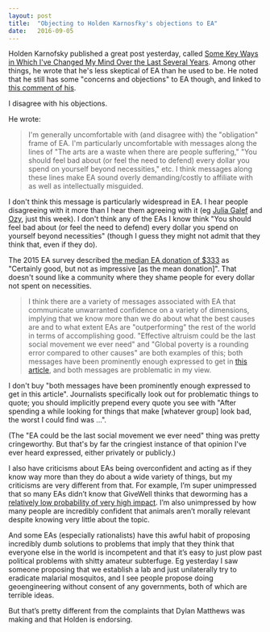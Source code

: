 ```yaml
---
layout: post
title:  "Objecting to Holden Karnosfky's objections to EA"
date:   2016-09-05
---
```


Holden Karnofsky published a great post yesterday, called [Some Key Ways in Which I've Changed My Mind Over the Last Several Years](https://docs.google.com/document/d/1hKZNRSLm7zubKZmfA7vsXvkIofprQLGUoW43CYXPRrk/edit). Among other things, he wrote that he's less skeptical of EA than he used to be. He noted that he still has some "concerns and objections" to EA though, and linked to [this comment of his](http://effective-altruism.com/ea/pf/why_the_open_philanthropy_project_isnt_currently/5ie).

I disagree with his objections.

He wrote:

> I'm generally uncomfortable with (and disagree with) the "obligation" frame of EA. I'm particularly uncomfortable with messages along the lines of "The arts are a waste when there are people suffering," "You should feel bad about (or feel the need to defend) every dollar you spend on yourself beyond necessities," etc. I think messages along these lines make EA sound overly demanding/costly to affiliate with as well as intellectually misguided.

I don't think this message is particularly widespread in EA. I hear people disagreeing with it more than I hear them agreeing with it (eg [Julia Galef](https://www.facebook.com/julia.galef/posts/10102614039440802) and [Ozy](https://thingofthings.wordpress.com/2016/08/31/the-thorny-issue-of-effective-altruism-and-art/), just this week). I don't think any of the EAs I know think "You should feel bad about (or feel the need to defend) every dollar you spend on yourself beyond necessities" (though I guess they might not admit that they think that, even if they do).

The 2015 EA survey described [the median EA donation of $333](http://effective-altruism.com/ea/zw/the_2015_survey_of_effective_altruists_results/7x6) as "Certainly good, but not as impressive [as the mean donation]". That doesn't sound like a community where they shame people for every dollar not spent on necessities.

> I think there are a variety of messages associated with EA that communicate unwarranted confidence on a variety of dimensions, implying that we know more than we do about what the best causes are and to what extent EAs are "outperforming" the rest of the world in terms of accomplishing good. "Effective altruism could be the last social movement we ever need" and "Global poverty is a rounding error compared to other causes" are both examples of this; both messages have been prominently enough expressed to get in [this article](http://www.vox.com/2015/8/10/9124145/effective-altruism-global-ai), and both messages are problematic in my view.

I don't buy "both messages have been prominently enough expressed to get in this article". Journalists specifically look out for problematic things to quote; you should implicitly prepend every quote you see with "After spending a while looking for things that make [whatever group] look bad, the worst I could find was ...".

(The "EA could be the last social movement we ever need" thing was pretty cringeworthy. But that's by far the cringiest instance of that opinion I've ever heard expressed, either privately or publicly.)

I also have criticisms about EAs being overconfident and acting as if they know way more than they do about a wide variety of things, but my criticisms are very different from that. For example, I’m super unimpressed that so many EAs didn’t know that GiveWell thinks that deworming has a [relatively low probability of very high impact](http://blog.givewell.org/2015/11/18/our-updated-top-charities-for-giving-season-2015/). I’m also unimpressed by how many people are incredibly confident that animals aren’t morally relevant despite knowing very little about the topic.

And some EAs (especially rationalists) have this awful habit of proposing incredibly dumb solutions to problems that imply that they think that everyone else in the world is incompetent and that it’s easy to just plow past political problems with shitty amateur subterfuge. Eg yesterday I saw someone proposing that we establish a lab and just unilaterally try to eradicate malarial mosquitos, and I see people propose doing geoengineering without consent of any governments, both of which are terrible ideas.

But that’s pretty different from the complaints that Dylan Matthews was making and that Holden is endorsing.
